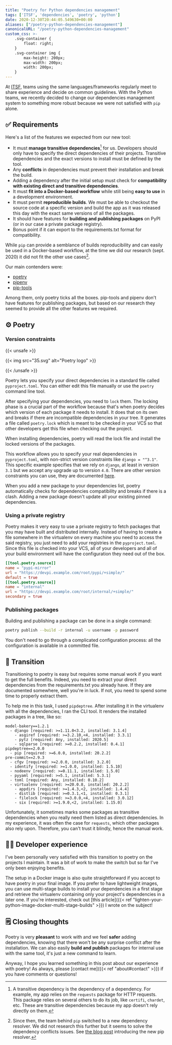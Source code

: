 ```yaml
---
title: "Poetry for Python dependencies management"
tags: ['ITSF', 'dependencies', 'poetry', 'python']
date: 2020-12-30T20:44:05.549630+00:00
aliases: ["/poetry-python-dependencies-management"]
canonicalURL: "/poetry-python-dependencies-management"
custom_css: >-
    .svg-container {
        float: right;
    }
    .svg-container img {
        max-height: 200px;
        max-width: 200px;
        width: 200px;
    }
---
```

At [ITSF](https://itsf.io), teams using the same languages/frameworks regularly meet to share experience and decide on common guidelines. With the Python teams, we recently decided to change our dependencies management system to something more robust because we were not satisfied with `pip` alone.

## ✅ Requirements

Here's a list of the features we expected from our new tool:

* It must **manage transitive dependencies**[^transitive] for us. Developers should only have to specify the direct dependencies of their projects. Transitive dependencies and the exact versions to install must be defined by the tool.
* Any **conflicts** in dependencies must prevent their installation and break the build.
* Adding a dependency after the initial setup must check for **compatibility with existing direct and transitive dependencies**.
* It must **fit into a Docker-based workflow** while still being **easy to use** in a development environment.
* It must permit **reproducible builds**. We must be able to checkout the source code at a specific version and build the app as it was released this day with the exact same versions of all the packages.
* It should have features for **building and publishing packages** on PyPI (or in our case a private package registry).
* Bonus point if it can export to the requirements.txt format for compatibility.

[^transitive]: A transitive dependency is the dependency of a dependency. For example, my app relies on the `requests` package for HTTP requests. This package relies on several others to do its job, like `certifi`, `chardet`, etc. These are transitive dependencies because my app doesn't rely directly on them.

While `pip` can provide a semblance of builds reproducibility and can easily be used in a Docker-based workflow, at the time we did our research (sept. 2020) it did not fit the other use cases[^newpip].

[^newpip]: Since then, the team behind `pip` switched to a new dependency resolver. We did not research this further but it seems to solve the dependency conflicts issues. See [the blog post](https://pyfound.blogspot.com/2020/11/pip-20-3-new-resolver.html) introducing the new pip resolver.

Our main contenders were:

* [poetry](https://python-poetry.org/)
* [pipenv](https://pipenv.pypa.io/en/latest/)
* [pip-tools](https://pypi.org/project/pip-tools/)

Among them, only poetry ticks all the boxes. pip-tools and pipenv don't have features for publishing packages, but based on our research they seemed to provide all the other features we required.

## ⚙️ Poetry

### Version constraints

{{< unsafe >}}
<p class="svg-container">
{{< img src="35.svg" alt="Poetry logo" >}}
</p>
{{< /unsafe >}}

Poetry lets you specify your direct dependencies in a standard file called `pyproject.toml`. You can either edit this file manually or use the `poetry` command line tool.

After specifying your dependencies, you need to `lock` them. The locking phase is a crucial part of the workflow because that's when poetry decides which version of each package it needs to install. It does that on its own and breaks if there are incompatible dependencies in your tree. It generates a file called `poetry.lock` which is meant to be checked in your VCS so that other developers get this file when checking out the project.

When installing dependencies, poetry will read the lock file and install the locked versions of the packages.

This workflow allows you to specify your real dependencies in `pyproject.toml`, with non-strict version constraints like `django = "^3.1"`. This specific example specifies that we rely on `django`, at least in version `3.1` but we accept any upgrade up to version `4.0`. There are other version constraints you can use, they are documented [here](https://python-poetry.org/docs/versions/).

When you add a new package to your dependencies list, poetry automatically checks for dependencies compatibility and breaks if there is a clash. Adding a new package doesn't update all your existing pinned dependencies.

### Using a private registry

Poetry makes it very easy to use a private registry to fetch packages that you may have built and distributed internally. Instead of having to create a file somewhere in the virtualenv on every machine you need to access the said registry, you just need to add your registries in the `pyproject.toml`. Since this file is checked into your VCS, all of your developers and all of your build environment will have the configuration they need out of the box.

```toml
[[tool.poetry.source]]
name = "pypi-mirror"
url = "https://devpi.example.com/root/pypi/+simple/"
default = true
[[tool.poetry.source]]
name = "internal"
url = "https://devpi.example.com/root/internal/+simple/"
secondary = true
```

### Publishing packages

Building and publishing a package can be done in a single command:

```bash
poetry publish --build -r internal -u username -p password
```

You don't need to go through a complicated configuration process: all the configuration is available in a committed file.

## 🔀 Transition

Transitioning to poetry is easy but requires some manual work if you want to get the full benefits. Indeed, you need to extract your direct dependencies from the requirements.txt you already have. If they are documented somewhere, well you're in luck. If not, you need to spend some time to properly extract them.

To help me in this task, I used `pipdeptree`. After installing it in the virtualenv with all the dependencies, I ran the CLI tool. It renders the installed packages in a tree, like so:

```
model-bakery==1.2.1
  - django [required: >=1.11.0<3.2, installed: 3.1.4]
    - asgiref [required: >=3.2.10,<4, installed: 3.3.1]
    - pytz [required: Any, installed: 2020.5]
    - sqlparse [required: >=0.2.2, installed: 0.4.1]
pipdeptree==2.0.0
  - pip [required: >=6.0.0, installed: 20.2.2]
pre-commit==2.9.3
  - cfgv [required: >=2.0.0, installed: 3.2.0]
  - identify [required: >=1.0.0, installed: 1.5.10]
  - nodeenv [required: >=0.11.1, installed: 1.5.0]
  - pyyaml [required: >=5.1, installed: 5.3.1]
  - toml [required: Any, installed: 0.10.2]
  - virtualenv [required: >=20.0.8, installed: 20.2.2]
    - appdirs [required: >=1.4.3,<2, installed: 1.4.4]
    - distlib [required: >=0.3.1,<1, installed: 0.3.1]
    - filelock [required: >=3.0.0,<4, installed: 3.0.12]
    - six [required: >=1.9.0,<2, installed: 1.15.0]
```

Unfortunately, it sometimes marks some packages as transitive dependencies when you really need them listed as direct dependencies. In my experience, it was often the case for `requests`, which other packages also rely upon. Therefore, you can't trust it blindly, hence the manual work.

## 🧑‍💻 Developer experience

I've been personally very satisfied with this transition to poetry on the projects I maintain. It was a bit of work to make the switch but so far I've only been enjoying benefits.

The setup in a Docker image is also quite straightforward if you accept to have poetry in your final image. If you prefer to have lightweight images, you can use multi-stage builds to install your dependencies in a first stage and retrieve the virtualenv containing only your project's dependencies in a later one. If you're interested, check out [this article]({{< ref "lighten-your-python-image-docker-multi-stage-builds" >}}) I wrote on the subject!

## 🗒 Closing thoughts

Poetry is very **pleasant** to work with and we feel **safer** adding dependencies, knowing that there won't be any surprise conflict after the installation. We can also easily **build and publish** packages for internal use with the same tool, it's just a new command to learn.

Anyway, I hope you learned something in this post about our experience with poetry! As always, please [contact me]({{< ref "about#contact" >}}) if you have comments or questions!
